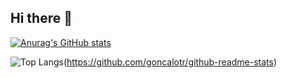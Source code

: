 ## Hi there 👋
[![Anurag's GitHub stats](https://github-readme-stats.vercel.app/api?username=goncalotr)](https://github.com/goncalotr/github-readme-stats)


![Top Langs](https://github-readme-stats.vercel.app/api/top-langs/?username=goncalotr&layout=compact&&theme=radical)(https://github.com/goncalotr/github-readme-stats)

<!--
**goncalotr/goncalotr** is a ✨ _special_ ✨ repository because its `README.md` (this file) appears on your GitHub profile.

Here are some ideas to get you started:

- 🔭 I’m currently working on ...
- 🌱 I’m currently learning ...
- 👯 I’m looking to collaborate on ...
- 🤔 I’m looking for help with ...
- 💬 Ask me about ...
- 📫 How to reach me: ...
- 😄 Pronouns: ...
- ⚡ Fun fact: ...
-->

